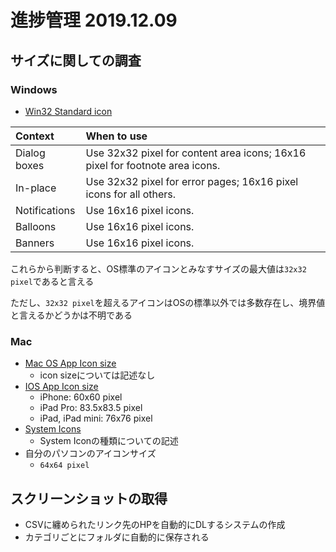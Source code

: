 # 進捗管理 2019.12.09

## サイズに関しての調査
### Windows
- [Win32 Standard icon](https://docs.microsoft.com/ja-jp/windows/win32/uxguide/vis-std-icons)

| Context | When to use |
|:---|:---|
| Dialog boxes | Use 32x32 pixel for content area icons; 16x16 pixel for footnote area icons. |
| In-place | Use 32x32 pixel for error pages; 16x16 pixel icons for all others. |
| Notifications | Use 16x16 pixel icons. |
| Balloons | Use 16x16 pixel icons. |
| Banners | Use 16x16 pixel icons. |

これらから判断すると、OS標準のアイコンとみなすサイズの最大値は`32x32 pixel`であると言える

ただし、`32x32 pixel`を超えるアイコンはOSの標準以外では多数存在し、境界値と言えるかどうかは不明である

### Mac
- [Mac OS App Icon size](https://developer.apple.com/design/human-interface-guidelines/macos/icons-and-images/app-icon/)
  - icon sizeについては記述なし
- [IOS App Icon size](https://developer.apple.com/design/human-interface-guidelines/ios/icons-and-images/app-icon/)
  - iPhone: 60x60 pixel
  - iPad Pro: 83.5x83.5 pixel
  - iPad, iPad mini: 76x76 pixel
- [System Icons](https://developer.apple.com/design/human-interface-guidelines/carplay/icons-and-images/system-icons/)
  - System Iconの種類についての記述
- 自分のパソコンのアイコンサイズ
  - `64x64 pixel`


## スクリーンショットの取得
- CSVに纏められたリンク先のHPを自動的にDLするシステムの作成
- カテゴリごとにフォルダに自動的に保存される